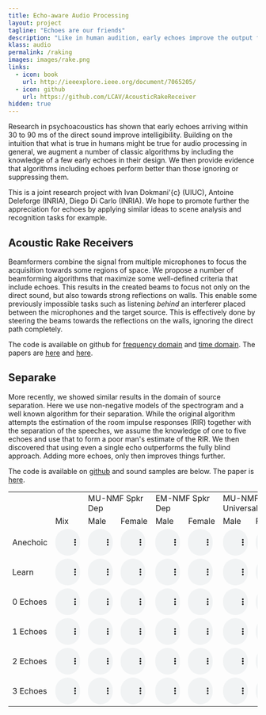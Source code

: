 ```yaml
---
title: Echo-aware Audio Processing
layout: project
tagline: "Echoes are our friends"
description: "Like in human audition, early echoes improve the output from audio processing algorithms."
klass: audio
permalink: /raking
images: images/rake.png
links:
  - icon: book
    url: http://ieeexplore.ieee.org/document/7065205/
  - icon: github
    url: https://github.com/LCAV/AcousticRakeReceiver
hidden: true
---
```


Research in psychoacoustics has shown that early echoes arriving within 30 to
90 ms of the direct sound improve intelligibility. Building on the intuition
that what is true in humans might be true for audio processing in general, we
augment a number of classic algorithms by including the knowledge of a few
early echoes in their design. We then provide evidence that algorithms
including echoes perform better than those ignoring or suppressing them.

This is a joint research project with Ivan Dokmani\'{c} (UIUC), Antoine
Deleforge (INRIA), Diego Di Carlo (INRIA).  We hope to promote further the
appreciation for echoes by applying similar ideas to scene analysis and
recognition tasks for example.

Acoustic Rake Receivers
-----------------------

Beamformers combine the signal from multiple microphones to focus the
acquisition towards some regions of space. We propose a number of beamforming
algorithms that maximize some well-defined criteria that include echoes. This
results in the created beams to focus not only on the direct sound, but also
towards strong reflections on walls.  This enable some previously impossible
tasks such as listening _behind_ an interferer placed between the microphones
and the target source. This is effectively done by steering the beams towards
the reflections on the walls, ignoring the direct path completely.

The code is available on github for [frequency
domain](https://github.com/LCAV/AcousticRakeReceiver) and [time
domain](https://github.com/LCAV/TimeDomainAcousticRakeReceiver).  The papers
are [here](http://ieeexplore.ieee.org/document/7065205/) and
[here](https://github.com/LCAV/TimeDomainAcousticRakeReceiver).

Separake
--------

More recently, we showed similar results in the domain of
source separation.  Here we use non-negative models of the spectrogram and a
well known algorithm for their separation. While the original algorithm
attempts the estimation of the room impulse responses (RIR) together with
the separation of the speeches, we assume the knowledge of one to five
echoes and use that to form a poor man's estimate of the RIR. We then
discovered that using even a single  echo outperforms the fully blind
approach. Adding more echoes, only then improves things further.

The code is available on [github](https://github.com/fakufaku/separake) and
sound samples are below. The paper is [here](https://arxiv.org/abs/1711.06805).

<style type="text/css">
audio {
  width: 50px;
}
</style>

<table>
  <tr>
  <td colspan="2"></td>
  <td colspan="2">MU-NMF Spkr Dep</td>
  <td colspan="2">EM-NMF Spkr Dep</td>
  <td colspan="2">MU-NMF Universal</td>
  </tr>

  <tr>
  <td></td>
  <td>Mix</td>
  <td>Male</td>
  <td>Female</td>
  <td>Male</td>
  <td>Female</td>
  <td>Male</td>
  <td>Female</td>
  </tr>

  <tr>
  <td>Anechoic</td>

  <td><audio controls="controls" type="audio/wav" src="/assets/samples/separake_anechoic_mu_spkr_mix_fq_sample3_fq_sample2.wav"><a>play</a></audio></td>

  <td><audio controls="controls" type="audio/wav" src="/assets/samples/separake_anechoic_mu_spkr_sep_fq_sample2.wav"><a>play</a></audio></td>
  <td><audio controls="controls" type="audio/wav" src="/assets/samples/separake_anechoic_mu_spkr_sep_fq_sample3.wav"><a>play</a></audio></td>

  <td><audio controls="controls" type="audio/wav" src="/assets/samples/separake_anechoic_em_spkr_sep_fq_sample2.wav"><a>play</a></audio></td>
  <td><audio controls="controls" type="audio/wav" src="/assets/samples/separake_anechoic_em_spkr_sep_fq_sample3.wav"><a>play</a></audio></td>

  <td><audio controls="controls" type="audio/wav" src="/assets/samples/separake_anechoic_mu_univ_sep_fq_sample2.wav"><a>play</a></audio></td>
  <td><audio controls="controls" type="audio/wav" src="/assets/samples/separake_anechoic_mu_univ_sep_fq_sample3.wav"><a>play</a></audio></td>
  </tr>

  <tr>
  <td>Learn</td>

  <td><audio controls="controls" type="audio/wav" src="/assets/samples/separake_learn_mu_spkr_mix_fq_sample3_fq_sample2.wav"><a>play</a></audio></td>

  <td><audio controls="controls" type="audio/wav" src="/assets/samples/separake_learn_mu_spkr_sep_fq_sample2.wav"><a>play</a></audio></td>
  <td><audio controls="controls" type="audio/wav" src="/assets/samples/separake_learn_mu_spkr_sep_fq_sample3.wav"><a>play</a></audio></td>

  <td><audio controls="controls" type="audio/wav" src="/assets/samples/separake_learn_em_spkr_sep_fq_sample2.wav"><a>play</a></audio></td>
  <td><audio controls="controls" type="audio/wav" src="/assets/samples/separake_learn_em_spkr_sep_fq_sample3.wav"><a>play</a></audio></td>

  <td><audio controls="controls" type="audio/wav" src="/assets/samples/separake_learn_mu_univ_sep_fq_sample2.wav"><a>play</a></audio></td>
  <td><audio controls="controls" type="audio/wav" src="/assets/samples/separake_learn_mu_univ_sep_fq_sample3.wav"><a>play</a></audio></td>
  </tr>
  
  <tr>
  <td>0 Echoes</td>
  <td><audio controls="controls" type="audio/wav" src="/assets/samples/separake_learn_mu_spkr_mix_fq_sample3_fq_sample2.wav"><a>play</a></audio></td>

  <td><audio controls="controls" type="audio/wav" src="/assets/samples/separake_0echoes_mu_spkr_sep_fq_sample2.wav"><a>play</a></audio></td>
  <td><audio controls="controls" type="audio/wav" src="/assets/samples/separake_0echoes_mu_spkr_sep_fq_sample3.wav"><a>play</a></audio></td>

  <td><audio controls="controls" type="audio/wav" src="/assets/samples/separake_0echoes_em_spkr_sep_fq_sample2.wav"><a>play</a></audio></td>
  <td><audio controls="controls" type="audio/wav" src="/assets/samples/separake_0echoes_em_spkr_sep_fq_sample3.wav"><a>play</a></audio></td>

  <td><audio controls="controls" type="audio/wav" src="/assets/samples/separake_0echoes_mu_univ_sep_fq_sample2.wav"><a>play</a></audio></td>
  <td><audio controls="controls" type="audio/wav" src="/assets/samples/separake_0echoes_mu_univ_sep_fq_sample3.wav"><a>play</a></audio></td>
  </tr>
  
  <tr>
  <td>1 Echoes</td>
  <td><audio controls="controls" type="audio/wav" src="/assets/samples/separake_learn_mu_spkr_mix_fq_sample3_fq_sample2.wav"><a>play</a></audio></td>

  <td><audio controls="controls" type="audio/wav" src="/assets/samples/separake_1echoes_mu_spkr_sep_fq_sample2.wav"><a>play</a></audio></td>
  <td><audio controls="controls" type="audio/wav" src="/assets/samples/separake_1echoes_mu_spkr_sep_fq_sample3.wav"><a>play</a></audio></td>

  <td><audio controls="controls" type="audio/wav" src="/assets/samples/separake_1echoes_em_spkr_sep_fq_sample2.wav"><a>play</a></audio></td>
  <td><audio controls="controls" type="audio/wav" src="/assets/samples/separake_1echoes_em_spkr_sep_fq_sample3.wav"><a>play</a></audio></td>

  <td><audio controls="controls" type="audio/wav" src="/assets/samples/separake_1echoes_mu_univ_sep_fq_sample2.wav"><a>play</a></audio></td>
  <td><audio controls="controls" type="audio/wav" src="/assets/samples/separake_1echoes_mu_univ_sep_fq_sample3.wav"><a>play</a></audio></td>
  </tr>

  <tr>
  <td>2 Echoes</td>
  <td><audio controls="controls" type="audio/wav" src="/assets/samples/separake_anechoic_em_spkr_mix_fq_sample3_fq_sample2.wav"><a>play</a></audio></td>

  <td><audio controls="controls" type="audio/wav" src="/assets/samples/separake_2echoes_mu_spkr_sep_fq_sample2.wav"><a>play</a></audio></td>
  <td><audio controls="controls" type="audio/wav" src="/assets/samples/separake_2echoes_mu_spkr_sep_fq_sample3.wav"><a>play</a></audio></td>

  <td><audio controls="controls" type="audio/wav" src="/assets/samples/separake_2echoes_em_spkr_sep_fq_sample2.wav"><a>play</a></audio></td>
  <td><audio controls="controls" type="audio/wav" src="/assets/samples/separake_2echoes_em_spkr_sep_fq_sample3.wav"><a>play</a></audio></td>

  <td><audio controls="controls" type="audio/wav" src="/assets/samples/separake_2echoes_mu_univ_sep_fq_sample2.wav"><a>play</a></audio></td>
  <td><audio controls="controls" type="audio/wav" src="/assets/samples/separake_2echoes_mu_univ_sep_fq_sample3.wav"><a>play</a></audio></td>
  </tr>

  <tr>
  <td>3 Echoes</td>
  <td><audio controls="controls" type="audio/wav" src="/assets/samples/separake_learn_mu_univ_mix_fq_sample3_fq_sample2.wav"><a>play</a></audio></td>

  <td><audio controls="controls" type="audio/wav" src="/assets/samples/separake_3echoes_mu_spkr_sep_fq_sample2.wav"><a>play</a></audio></td>
  <td><audio controls="controls" type="audio/wav" src="/assets/samples/separake_3echoes_mu_spkr_sep_fq_sample3.wav"><a>play</a></audio></td>

  <td><audio controls="controls" type="audio/wav" src="/assets/samples/separake_3echoes_em_spkr_sep_fq_sample2.wav"><a>play</a></audio></td>
  <td><audio controls="controls" type="audio/wav" src="/assets/samples/separake_3echoes_em_spkr_sep_fq_sample3.wav"><a>play</a></audio></td>

  <td><audio controls="controls" type="audio/wav" src="/assets/samples/separake_3echoes_mu_univ_sep_fq_sample2.wav"><a>play</a></audio></td>
  <td><audio controls="controls" type="audio/wav" src="/assets/samples/separake_3echoes_mu_univ_sep_fq_sample3.wav"><a>play</a></audio></td>
  </tr>
</table>
